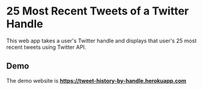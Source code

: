 # 25 Most Recent Tweets of a Twitter Handle 

This web app takes a user's Twitter handle and displays that user's 25 most recent tweets using Twitter API.

## Demo

The demo website is **https://tweet-history-by-handle.herokuapp.com**
